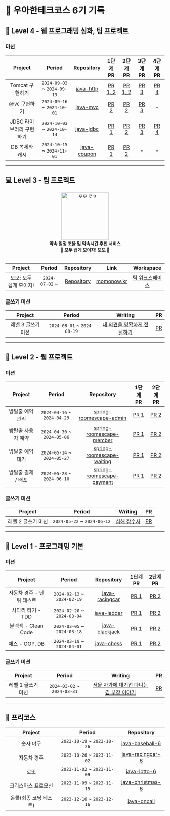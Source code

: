 # 🚀 우아한테크코스 6기 기록

## 🚀 Level 4 - 웹 프로그래밍 심화, 팀 프로젝트

### 미션

|     Project     |           Period            |                              Repository                               |                            1단계 PR                            |                            2단계 PR                            |                          3단계 PR                           |                          4단계 PR                           |
|:---------------:|:---------------------------:|:---------------------------------------------------------------------:|:------------------------------------------------------------:|:------------------------------------------------------------:|:---------------------------------------------------------:|:---------------------------------------------------------:|
|   Tomcat 구현하기   | `2024-09-03` ~ `2024-09-13` |   [java-http](https://github.com/woowacourse/java-http/tree/hw0603)   | [PR 1, 2](https://github.com/woowacourse/java-http/pull/578) | [PR 1, 2](https://github.com/woowacourse/java-http/pull/578) | [PR 3](https://github.com/woowacourse/java-http/pull/654) | [PR 4](https://github.com/woowacourse/java-http/pull/765) |
|   `@MVC` 구현하기   | `2024-09-16` ~ `2024-10-01` |    [java-mvc](https://github.com/woowacourse/java-mvc/tree/hw0603)    |   [PR 2](https://github.com/woowacourse/java-mvc/pull/687)   |   [PR 2](https://github.com/woowacourse/java-mvc/pull/726)   | [PR 3](https://github.com/woowacourse/java-mvc/pull/804)  |                             -                             |
| JDBC 라이브러리 구현하기 | `2024-10-03` ~ `2024-10-14` |   [java-jdbc](https://github.com/woowacourse/java-jdbc/tree/hw0603)   |  [PR 1](https://github.com/woowacourse/java-jdbc/pull/612)   |  [PR 2](https://github.com/woowacourse/java-jdbc/pull/763)   | [PR 3](https://github.com/woowacourse/java-jdbc/pull/850) | [PR 4](https://github.com/woowacourse/java-jdbc/pull/918) |
|    DB 복제와 캐시    | `2024-10-15` ~ `2024-11-01` | [java-coupon](https://github.com/woowacourse/java-coupon/tree/hw0603) |  [PR 1](https://github.com/woowacourse/java-coupon/pull/15)  | [PR 2](https://github.com/woowacourse/java-coupon/pull/153)  |                             -                             |                             -                             |

---

## 💻 Level 3 - 팀 프로젝트

<div align="center">
<img src="https://github.com/user-attachments/assets/77a26710-5448-4746-b1e2-e9e643d8e984" width="150px"  alt="모모 로고"/>
<br>
<b> 약속 일정 조율 및 약속시간 추천 서비스 <br>
🍑 모두 쉽게 모이자! 모모 🍑</b>
<br>
<br>
</div>

|    Project     |     Period     |                          Repository                          |               Link               |                                   Workspace                                   |
|:--------------:|:--------------:|:------------------------------------------------------------:|:--------------------------------:|:-----------------------------------------------------------------------------:|
| 모모: 모두 쉽게 모이자! | `2024-07-02` ~ | [Repository](https://github.com/woowacourse-teams/2024-momo) | [momonow.kr](https://momonow.kr) | [팀 워크스페이스](https://www.notion.so/momo-706f061b3c374f2d8f90cb8b0aabc445?pvs=4) |

### 글쓰기 미션

|   Project   |           Period            |                                                         Writing                                                         |                             PR                              |
|:-----------:|:---------------------------:|:-----------------------------------------------------------------------------------------------------------------------:|:-----------------------------------------------------------:|
| 레벨 3 글쓰기 미션 | `2024-08-01` ~ `2024-08-19` | [내 의견을 명확하게 전달하기](https://github.com/woowacourse/woowa-writing/blob/2ee1012e94057e469db373f9fd8308b930436132/level3.md) | [PR](https://github.com/woowacourse/woowa-writing/pull/300) |

---

## 🌳 Level 2 - 웹 프로젝트

### 미션

|   Project   |           Period            |                                            Repository                                             |                                  1단계 PR                                  |                                  2단계 PR                                   |
|:-----------:|:---------------------------:|:-------------------------------------------------------------------------------------------------:|:------------------------------------------------------------------------:|:-------------------------------------------------------------------------:|
|  방탈출 예약 관리  | `2024-04-16` ~ `2024-04-29` |   [spring-roomescape-admin](https://github.com/woowacourse/spring-roomescape-admin/tree/hw0603)   |  [PR 1](https://github.com/woowacourse/spring-roomescape-admin/pull/24)  |  [PR 2](https://github.com/woowacourse/spring-roomescape-admin/pull/172)  |
| 방탈출 사용자 예약  | `2024-04-30` ~ `2024-05-06` |  [spring-roomescape-member](https://github.com/woowacourse/spring-roomescape-member/tree/hw0603)  | [PR 1](https://github.com/woowacourse/spring-roomescape-member/pull/33)  | [PR 2](https://github.com/woowacourse/spring-roomescape-member/pull/146)  |
|  방탈출 예약 대기  | `2024-05-14` ~ `2024-05-27` | [spring-roomescape-waiting](https://github.com/woowacourse/spring-roomescape-waiting/tree/hw0603) | [PR 1](https://github.com/woowacourse/spring-roomescape-waiting/pull/78) | [PR 2](https://github.com/woowacourse/spring-roomescape-waiting/pull/119) |
| 방탈출 결제 / 배포 | `2024-05-28` ~ `2024-06-10` | [spring-roomescape-payment](https://github.com/woowacourse/spring-roomescape-payment/tree/hw0603) | [PR 1](https://github.com/woowacourse/spring-roomescape-payment/pull/76) | [PR 2](https://github.com/woowacourse/spring-roomescape-payment/pull/129) |


### 글쓰기 미션

|   Project   |           Period            |                                   Writing                                    |                             PR                              |
|:-----------:|:---------------------------:|:----------------------------------------------------------------------------:|:-----------------------------------------------------------:|
| 레벨 2 글쓰기 미션 | `2024-05-22` ~ `2024-06-12` | [심해 잠수사](https://github.com/woowacourse/woowa-writing/blob/hw0603/level2.md) | [PR](https://github.com/woowacourse/woowa-writing/pull/193) |

---

## 🌱 Level 1 - 프로그래밍 기본

### 미션

|     Project      |           Period            |                                 Repository                                  |                             1단계 PR                             |                             2단계 PR                             |
|:----------------:|:---------------------------:|:---------------------------------------------------------------------------:|:--------------------------------------------------------------:|:--------------------------------------------------------------:|
| 자동차 경주 - 단위 테스트  | `2024-02-13` ~ `2024-02-19` | [java-racingcar](https://github.com/woowacourse/java-racingcar/tree/hw0603) | [PR 1](https://github.com/woowacourse/java-racingcar/pull/700) | [PR 2](https://github.com/woowacourse/java-racingcar/pull/757) |
|   사다리 타기 - TDD   | `2024-02-20` ~ `2024-03-04` |    [java-ladder](https://github.com/woowacourse/java-ladder/tree/hw0603)    |  [PR 1](https://github.com/woowacourse/java-ladder/pull/286)   |  [PR 2](https://github.com/woowacourse/java-ladder/pull/404)   |
| 블랙잭 - Clean Code | `2024-03-05` ~ `2024-03-18` | [java-blackjack](https://github.com/woowacourse/java-blackjack/tree/hw0603) | [PR 1](https://github.com/woowacourse/java-blackjack/pull/619) | [PR 2](https://github.com/woowacourse/java-blackjack/pull/677) |
|   체스 - OOP, DB   | `2024-03-19` ~ `2024-04-01` |     [java-chess](https://github.com/woowacourse/java-chess/tree/hw0603)     |   [PR 1](https://github.com/woowacourse/java-chess/pull/642)   |   [PR 2](https://github.com/woowacourse/java-chess/pull/730)   |

### 글쓰기 미션

|   Project   |           Period            |                                            Writing                                            |                             PR                             |
|:-----------:|:---------------------------:|:---------------------------------------------------------------------------------------------:|:----------------------------------------------------------:|
| 레벨 1 글쓰기 미션 | `2024-03-02` ~ `2024-03-31` | [서울 자가에 대기업 다니는 김 부장 이야기](https://github.com/woowacourse/woowa-writing/blob/hw0603/level1.md) | [PR](https://github.com/woowacourse/woowa-writing/pull/13) |

---

## 🎯 프리코스
|    Project    |           Period            |                                 Repository                                 |
|:-------------:|:---------------------------:|:--------------------------------------------------------------------------:|
|     숫자 야구     | `2023-10-19` ~ `2023-10-26` |  [java-baseball-6](https://github.com/hw0603/java-baseball-6/tree/hw0603)  |
|    자동차 경주     | `2023-10-26` ~ `2023-11-02` | [java-racingcar-6](https://github.com/hw0603/java-racingcar-6/tree/hw0603) |
|      로또       | `2023-11-02` ~ `2023-11-09` |     [java-lotto-6](https://github.com/hw0603/java-lotto-6/tree/hw0603)     |
|  크리스마스 프로모션   | `2023-11-09` ~ `2023-11-15` |   [java-christmas-6](https://github.com/hw0603/java-christmas-6-hw0603)    |
| 온콜(최종 코딩 테스트) | `2023-12-16` ~ `2023-12-16` |       [java-oncall](https://github.com/hw0603/java-oncall-6-hw0603)        |
